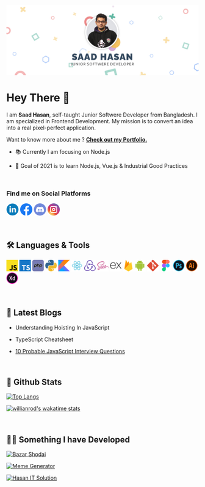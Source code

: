 <img title="" src="https://raw.githubusercontent.com/saadh393/saadh393/main/images/header.jpg" alt="Saad Hasan's Github Banner" >

# Hey There 👋

I am **Saad Hasan**, self-taught Junior Softwere Developer from Bangladesh. I am specialized in Frontend Development. My mission is to convert an idea into a real pixel-perfect application.

Want to know more about me ? [**Check out my Portfolio.**](https://saadh393.github.io/)

- 📚 Currently I am focusing on Node.js

- 🎯 Goal of 2021 is to learn Node.js, Vue.js & Industrial Good Practices

<br/>

### Find me on Social Platforms

[![Linkedin](https://raw.githubusercontent.com/saadh393/saadh393/main/images/linkedin.png "Linkedin")](https://www.linkedin.com/in/saadh393/ "Linkedin") [![Facebook](https://raw.githubusercontent.com/saadh393/saadh393/main/images/fb.png "Facebook")](http://facebook.com/saadh393 "Facebook") [![Discord](https://raw.githubusercontent.com/saadh393/saadh393/main/images/discord.png "Discord")](https://discordapp.com/users/saadh393#7577 "Discord") [![Instagram](https://raw.githubusercontent.com/saadh393/saadh393/main/images/instagram.png "Instagram")](https://www.instagram.com/saadh393/ "Instagram")

<br/>

## 🛠 Languages & Tools

<img title="" src="https://raw.githubusercontent.com/saadh393/saadh393/main/images/javascript%20(2).png" alt="javascript (2).png" width="30" data-align="inline"> <img title="" src="https://raw.githubusercontent.com/saadh393/saadh393/main/images/typescript.png" alt="typescript.png" width="30" data-align="inline"> <img src="https://raw.githubusercontent.com/saadh393/saadh393/main/images/php.png" title="" alt="php.png" width="30"> <img src="https://raw.githubusercontent.com/saadh393/saadh393/main/images/python.png" title="" alt="python.png" width="30"> <img title="" src="https://raw.githubusercontent.com/saadh393/saadh393/main/images/kotlin.png" alt="kotlin.png" width="30"> <img title="" src="https://raw.githubusercontent.com/saadh393/saadh393/main/images/react.png" alt="react.png" data-align="inline" width="30"> <img src="https://raw.githubusercontent.com/saadh393/saadh393/main/images/redux.png" title="" alt="redux.png" width="30"> <img src="https://raw.githubusercontent.com/saadh393/saadh393/main/images/sass.png" title="" alt="sass.png" width="30"> <img src="https://raw.githubusercontent.com/saadh393/saadh393/main/images/express.png" title="" alt="express.png" width="30"> <img src="https://raw.githubusercontent.com/saadh393/saadh393/main/images/firebase.png" title="" alt="firebase.png" width="30"><img src="https://raw.githubusercontent.com/saadh393/saadh393/main/images/android.png" title="" alt="android.png" width="30"> <img src="https://raw.githubusercontent.com/saadh393/saadh393/main/images/git.png" title="" alt="git.png" width="30"> <img src="https://raw.githubusercontent.com/saadh393/saadh393/main/images/figma.png" title="" alt="figma.png" width="30"> <img src="https://raw.githubusercontent.com/saadh393/saadh393/main/images/photoshop%20(1).png" title="" alt="photoshop (1).png" width="30"> <img title="" src="https://raw.githubusercontent.com/saadh393/saadh393/main/images/illustrator.png" alt="illustrator.png" width="30"> <img src="https://raw.githubusercontent.com/saadh393/saadh393/main/images/xd.png" title="" alt="xd.png" width="30">

<br/>

## 📝 Latest Blogs

- Understanding Hoisting In JavaScript

- TypeScript Cheatsheet

- [10 Probable JavaScript Interview Questions](https://saadh393.medium.com/10-probable-javascript-questions-c7d093b37aa1)

<br/>

<!--
**saadh393/saadh393** is a ✨ _special_ ✨ repository because its `README.md` (this file) appears on your GitHub profile.

Here are some ideas to get you started:

- 🔭 I’m currently working on ...
- 🌱 I’m currently learning ...
- 👯 I’m looking to collaborate on ...
- 🤔 I’m looking for help with ...
- 💬 Ask me about ...
- 📫 How to reach me: ...
- 😄 Pronouns: ...
- ⚡ Fun fact: ...
-->

## 🌟 Github Stats

[![Top Langs](https://github-readme-stats.vercel.app/api/top-langs/?username=saadh393&layout=compact&langs_count=10)](https://github.com/saadh393)

[![willianrod's wakatime stats](https://github-readme-stats.vercel.app/api/wakatime?username=@saadh393&layout=compact)](#)

<br/>

## 👩‍💻 Something I have Developed

[![Bazar Shodai](https://github-readme-stats.vercel.app/api/pin/?username=saadh393&repo=bazar-sodai-client)](https://github.com/saadh393/bazar-sodai-client)

[![Meme Generator](https://github-readme-stats.vercel.app/api/pin/?username=saadh393&repo=Meme-Gen)](https://github.com/saadh393/Meme-Gen)

[![Hasan IT Solution](https://github-readme-stats.vercel.app/api/pin/?username=saadh393&repo=hasan-it-solution)](https://github.com/saadh393/hasan-it-solution)
